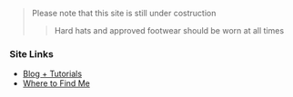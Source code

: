 > Please note that this site is still under costruction
>> Hard hats and approved footwear should be worn at all times

### Site Links

- [Blog + Tutorials](blog/index.md)
- [Where to Find Me](findme.md)
